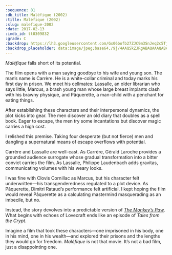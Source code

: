 ```yaml
---
:sequence: 81
:db_title: Maléfique (2002)
:title: Maléfique (2002)
:slug: malefique-2002
:date: 2017-02-13
:imdb_id: tt0309832
:grade: C
:backdrop: https://lh3.googleusercontent.com/Gx06bofb27ZJC9m3SnJeq2c5Tjq18GTibJ62vv2xS-WdKgXvV0vx82TOGyAgOdrdj4CMNEdZ_u6EqLWjfB5v93R4UVdPXSXzzbW2DWBvukA5NbVvpBtdFpusoEceSq1EhLMQ_g=w1000-l75-rj
:backdrop_placeholder: data:image/jpeg;base64,/9j/4AAQSkZJRgABAQAAAQABAAD/2wCEACgcHhceGSgjISMtKygwPGRBPDc3PHtYXUlkkYCZlo+AjIqgtObDoKrarYqMyP/L2u71////m8H////6/+b9//gBKy0tPDU8dkFBdviljKX4+Pj4+Pj4+Pj4+Pj4+Pj4+Pj4+Pj4+Pjs7Pj4+Oz4+Pj4+Pj4+Pjs7Pj4+Pj4+Ozs+P/AABEIAAsAFAMBIgACEQEDEQH/xAAXAAEAAwAAAAAAAAAAAAAAAAACAAEE/8QAIRAAAgIBAwUBAAAAAAAAAAAAAQIDEQAEMUETIVHB8BL/xAAVAQEBAAAAAAAAAAAAAAAAAAABAP/EABURAQEAAAAAAAAAAAAAAAAAAAAR/9oADAMBAAIRAxEAPwDA6yJFbwBT2Ib73ik1CHTiK+AD28bYOpJMx6jFqAqzhlRF2GBX+nWgNPxyu+TG0spolrNZMqo//9k=
---
```


_Maléfique_ falls short of its potential.

The film opens with a man saying goodbye to his wife and young son. The man’s name is Carrère. He is a white-collar criminal and today marks his first day in prison. We meet his cellmates: Lassalle, an older librarian who says little, Marcus, a brash young man whose large breast implants clash with his brawny physique, and Pâquerette, a man-child with a penchant for eating things.

After establishing these characters and their interpersonal dynamics, the plot kicks into gear. The men discover an old diary that doubles as a spell book. Eager to escape, the men try some incantations but discover magic carries a high cost.

I relished this premise. Taking four desperate (but not fierce) men and dangling a supernatural means of escape overflows with potential.

Carrère and Lassalle are well-cast. As Carrère, Gérald Laroche provides a grounded audience surrogate whose gradual transformation into a bitter convict carries the film. As Lassalle, Philippe Laudenbach adds gravitas, communicating volumes with his weary looks.

I was fine with Clovis Cornillac as Marcus, but his character felt underwritten—his transgenderedness regulated to a plot device. As Pâquerette, Dimitri Rataud’s performance felt artificial. I kept hoping the film would reveal Pâquerette as a calculating mastermind masquerading as an imbecile, but no.

Instead, the story devolves into a predictable version of [_The Monkey’s Paw_](https://en.wikipedia.org/wiki/The_Monkey's_Paw). What begins with echoes of Lovecraft ends like an episode of _Tales from the Crypt_.

Imagine a film that took these characters—one imprisoned in his body, one in his mind, one in his wealth—and explored their prisons and the lengths they would go for freedom. _Maléfique_ is not that movie. It’s not a bad film, just a disappointing one.